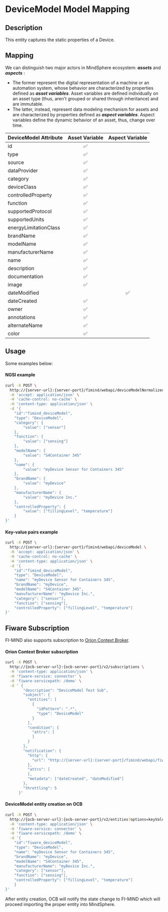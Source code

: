 # DeviceModel Model Mapping

## Description

This entity captures the static properties of a Device.

## Mapping

We can distinguish two major actors in MindSphere ecosystem: _**assets**_ and _**aspects**_ :
* The former represent the digital representation of a machine or an automation system, whose behavior are characterized by properties defined as _**asset variables**_. Asset variables are defined individually on an asset type (thus, aren't grouped or shared through inheritance) and are immutable.
* The latter, instead, represent data modeling mechanism for assets and are characterized by properties defined as _**aspect variables**_. Aspect variables define the dynamic behavior of an asset, thus, change over time.

|  **DeviceModel Attribute**  |  **Asset Variable**  |  **Aspect Variable**  |
|-----------------------------|:--------------------------:|:--------------------------:|
|  id  |  :white_check_mark:  |    |
|  type  |  :white_check_mark:  |    |
|  source  |  :white_check_mark:  |    |
|  dataProvider  |  :white_check_mark:  |    |
|  category  |  :white_check_mark:  |    |
|  deviceClass  |  :white_check_mark:  |    |
|  controlledProperty  |  :white_check_mark:  |    |
|  function  |  :white_check_mark:  |    |
|  supportedProtocol  |  :white_check_mark:  |    |
|  supportedUnits  |  :white_check_mark:  |    |
|  energyLimitationClass  |  :white_check_mark:  |    |
|  brandName  |  :white_check_mark:  |    |
|  modelName  |  :white_check_mark:  |    |
|  manufacturerName  |  :white_check_mark:  |    |
|  name  |  :white_check_mark:  |    |
|  description  |  :white_check_mark:  |    |
|  documentation  |  :white_check_mark:  |    |
|  image  |  :white_check_mark:  |    |
|  dateModified  |    |  :white_check_mark:  |
|  dateCreated  |  :white_check_mark:  |    |
|  owner  |  :white_check_mark:  |    |
|  annotations  |  :white_check_mark:  |    |
|  alternateName  |  :white_check_mark:  |    |
|  color  |  :white_check_mark:  |    |

## Usage

Some examples below:

#### NGSI example

```sh
curl -X POST \
  http://{server-url}:{server-port}/fimind/webapi/deviceModelNormalized \
  -H 'accept: application/json' \
  -H 'cache-control: no-cache' \
  -H 'content-type: application/json' \
  -d '{
	"id":"fimind_deviceModel",
    "type": "DeviceModel",
    "category": {
        "value": ["sensor"]
    },
    "function": {
        "value": ["sensing"]
    },
    "modelName": {
        "value": "S4Container 345"
    },
    "name": {
        "value": "myDevice Sensor for Containers 345"
    },
    "brandName": {
        "value": "myDevice"
    },
    "manufacturerName": {
        "value": "myDevice Inc."
    },
    "controlledProperty": {
        "value": ["fillingLevel", "temperature"]
    }
}'
```
#### Key-value pairs example

```sh
curl -X POST \
  http://{server-url}:{server-port}/fimind/webapi/deviceModel \
  -H 'accept: application/json' \
  -H 'cache-control: no-cache' \
  -H 'content-type: application/json' \
  -d '{
	"id":"fimind_deviceModel",
    "type": "DeviceModel",
    "name": "myDevice Sensor for Containers 345",
    "brandName": "myDevice",
    "modelName": "S4Container 345",
    "manufacturerName": "myDevice Inc.",
    "category": ["sensor"],
    "function": ["sensing"],
    "controlledProperty": ["fillingLevel", "temperature"]
}'
```

## Fiware Subscription

FI-MIND also supports subscription to [Orion Context Broker](https://fiware-orion.readthedocs.io/en/master/).

#### Orion Context Broker subscription

```sh
curl -X POST \
  http://{ocb-server-url}:{ocb-server-port}/v2/subscriptions \
  -H 'content-type: application/json' \
  -H 'fiware-service: connector' \
  -H 'fiware-servicepath: /demo' \
  -d ' {
        "description": "DeviceModel Test Sub",
        "subject": {
          "entities": [
            {
              "idPattern": ".*",
              "type": "DeviceModel"
            }
          ],
          "condition": {
            "attrs": [
            ]
          }
        },
        "notification": {
          "http": {
            "url": "http://{server-url}:{server-port}/fimind/webapi/fiware-notification"
          },
          "attrs": [
          ],
          "metadata": ["dateCreated", "dateModified"]
        },
        "throttling": 5
      }'
```

#### DeviceModel entity creation on OCB

```sh
curl -X POST \
  http://{ocb-server-url}:{ocb-server-port}/v2/entities?options=keyValues \
  -H 'content-type: application/json' \
  -H 'fiware-service: connector' \
  -H 'fiware-servicepath: /demo' \
  -d '{
    "id":"fiware_deviceModel",
    "type": "DeviceModel",
    "name": "myDevice Sensor for Containers 345",
    "brandName": "myDevice",
    "modelName": "S4Container 345",
    "manufacturerName": "myDevice Inc.",
    "category": ["sensor"],
    "function": ["sensing"],
    "controlledProperty": ["fillingLevel", "temperature"]
    }
}'
```

After entity creation, OCB will notify the state change to FI-MIND which will proceed importing the proper entity into MindSphere.
